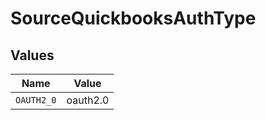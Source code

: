 # SourceQuickbooksAuthType


## Values

| Name       | Value      |
| ---------- | ---------- |
| `OAUTH2_0` | oauth2.0   |
